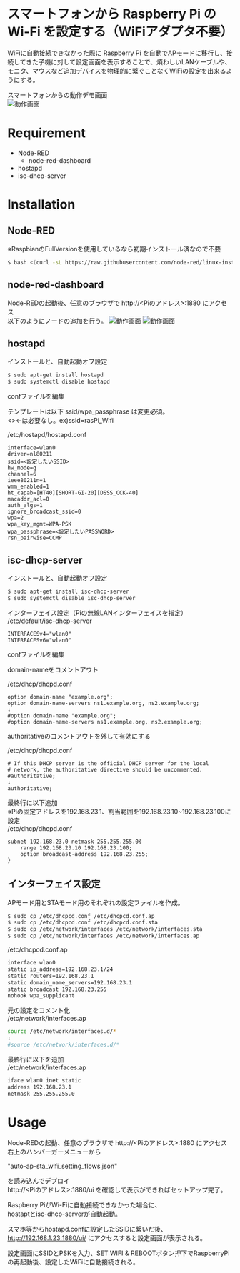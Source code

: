 # スマートフォンから Raspberry Pi の Wi-Fi を設定する（WiFiアダプタ不要）

WiFiに自動接続できなかった際に Raspberry Pi を自動でAPモードに移行し、接続してきた子機に対して設定画面を表示することで、煩わしいLANケーブルや、モニタ、マウスなど追加デバイスを物理的に繋ぐことなくWiFiの設定を出来るようにする。

スマートフォンからの動作デモ画面  
![動作画面](./doc/image1.png)

# Requirement
* Node-RED
    * node-red-dashboard
* hostapd
* isc-dhcp-server

# Installation

## Node-RED
※RaspbianのFullVersionを使用しているなら初期インストール済なので不要
```bash
$ bash <(curl -sL https://raw.githubusercontent.com/node-red/linux-installers/master/deb/update-nodejs-and-nodered)
```

## node-red-dashboard
Node-REDの起動後、任意のブラウザで http://<Piのアドレス>:1880 にアクセス<br>
以下のようにノードの追加を行う。
![動作画面](./doc/image2.png)
![動作画面](./doc/image3.png)

## hostapd
インストールと、自動起動オフ設定
```bash
$ sudo apt-get install hostapd
$ sudo systemctl disable hostapd
```

confファイルを編集

テンプレートは以下 ssid/wpa_passphrase は変更必須。  
<>←は必要なし。ex)ssid=rasPi_Wifi

/etc/hostapd/hostapd.conf
```
interface=wlan0
driver=nl80211
ssid=<設定したいSSID>
hw_mode=g
channel=6
ieee80211n=1
wmm_enabled=1
ht_capab=[HT40][SHORT-GI-20][DSSS_CCK-40]
macaddr_acl=0
auth_algs=1
ignore_broadcast_ssid=0
wpa=2
wpa_key_mgmt=WPA-PSK
wpa_passphrase=<設定したいPASSWORD>
rsn_pairwise=CCMP
```

## isc-dhcp-server
インストールと、自動起動オフ設定
```bash
$ sudo apt-get install isc-dhcp-server
$ sudo systemctl disable isc-dhcp-server
```
インターフェイス設定（Piの無線LANインターフェイスを指定）  
/etc/default/isc-dhcp-server
```
INTERFACESv4="wlan0"
INTERFACESv6="wlan0"
```

confファイルを編集

domain-nameをコメントアウト

/etc/dhcp/dhcpd.conf
```
option domain-name "example.org";
option domain-name-servers ns1.example.org, ns2.example.org;
↓
#option domain-name "example.org";
#option domain-name-servers ns1.example.org, ns2.example.org;
```
authoritativeのコメントアウトを外して有効にする

/etc/dhcp/dhcpd.conf
```
# If this DHCP server is the official DHCP server for the local
# network, the authoritative directive should be uncommented.
#authoritative;
↓
authoritative;
```

最終行に以下追加  
※Piの固定アドレスを192.168.23.1、割当範囲を192.168.23.10~192.168.23.100に設定  
/etc/dhcp/dhcpd.conf
```
subnet 192.168.23.0 netmask 255.255.255.0{
    range 192.168.23.10 192.168.23.100;
    option broadcast-address 192.168.23.255;
}
```

## インターフェイス設定
APモード用とSTAモード用のそれぞれの設定ファイルを作成。
``` bash
$ sudo cp /etc/dhcpcd.conf /etc/dhcpcd.conf.ap
$ sudo cp /etc/dhcpcd.conf /etc/dhcpcd.conf.sta
$ sudo cp /etc/network/interfaces /etc/network/interfaces.sta
$ sudo cp /etc/network/interfaces /etc/network/interfaces.ap
```

/etc/dhcpcd.conf.ap
``` bash
interface wlan0
static ip_address=192.168.23.1/24
static routers=192.168.23.1
static domain_name_servers=192.168.23.1
static broadcast 192.168.23.255
nohook wpa_supplicant
```

元の設定をコメント化  
/etc/network/interfaces.ap
``` bash
source /etc/network/interfaces.d/*
↓
#source /etc/network/interfaces.d/*
```
最終行に以下を追加  
/etc/network/interfaces.ap
``` bash
iface wlan0 inet static
address 192.168.23.1
netmask 255.255.255.0
```
# Usage

Node-REDの起動、任意のブラウザで http://<Piのアドレス>:1880 にアクセス  
右上のハンバーガーメニューから

"auto-ap-sta_wifi_setting_flows.json"

を読み込んでデプロイ  
http://<Piのアドレス>:1880/ui を確認して表示ができればセットアップ完了。  

Raspberry PiがWi-Fiに自動接続できなかった場合に、  
hostaptとisc-dhcp-serverが自動起動。  

スマホ等からhostapd.confに設定したSSIDに繋いだ後、  
http://192.168.1.23:1880/ui/ にアクセスすると設定画面が表示される。  

設定画面にSSIDとPSKを入力、SET WIFI & REBOOTボタン押下でRaspberryPiの再起動後、設定したWiFiに自動接続される。